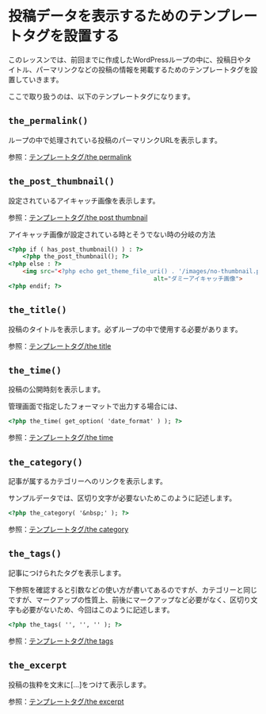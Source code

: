 # 投稿データを表示するためのテンプレートタグを設置する
このレッスンでは、前回までに作成したWordPressループの中に、投稿日やタイトル、パーマリンクなどの投稿の情報を掲載するためのテンプレートタグを設置していきます。

ここで取り扱うのは、以下のテンプレートタグになります。

## `the_permalink()`
ループの中で処理されている投稿のパーマリンクURLを表示します。

参照：[テンプレートタグ/the permalink](https://wpdocs.osdn.jp/%E3%83%86%E3%83%B3%E3%83%97%E3%83%AC%E3%83%BC%E3%83%88%E3%82%BF%E3%82%B0/the_permalink)

## `the_post_thumbnail()`
設定されているアイキャッチ画像を表示します。

参照：[テンプレートタグ/the post thumbnail](https://wpdocs.osdn.jp/%E3%83%86%E3%83%B3%E3%83%97%E3%83%AC%E3%83%BC%E3%83%88%E3%82%BF%E3%82%B0/the_post_thumbnail)

アイキャッチ画像が設定されている時とそうでない時の分岐の方法

```html
<?php if ( has_post_thumbnail() ) : ?>
	<?php the_post_thumbnail(); ?>
<?php else : ?>
	<img src="<?php echo get_theme_file_uri() . '/images/no-thumbnail.png'; ?>"
										 alt="ダミーアイキャッチ画像">
<?php endif; ?>
```

## `the_title()`
投稿のタイトルを表示します。必ずループの中で使用する必要があります。

参照：[テンプレートタグ/the title](https://wpdocs.osdn.jp/%E3%83%86%E3%83%B3%E3%83%97%E3%83%AC%E3%83%BC%E3%83%88%E3%82%BF%E3%82%B0/the_title)

## `the_time()`
投稿の公開時刻を表示します。

管理画面で指定したフォーマットで出力する場合には、

```html
<?php the_time( get_option( 'date_format' ) ); ?>
```

参照：[テンプレートタグ/the time](https://wpdocs.osdn.jp/%E3%83%86%E3%83%B3%E3%83%97%E3%83%AC%E3%83%BC%E3%83%88%E3%82%BF%E3%82%B0/the_time)

## `the_category()`
記事が属するカテゴリーへのリンクを表示します。

サンプルデータでは、区切り文字が必要ないためこのように記述します。

```html
<?php the_category( '&nbsp;' ); ?>
```

参照：[テンプレートタグ/the category](https://wpdocs.osdn.jp/%E3%83%86%E3%83%B3%E3%83%97%E3%83%AC%E3%83%BC%E3%83%88%E3%82%BF%E3%82%B0/the_category)

## `the_tags()`
記事につけられたタグを表示します。

下参照を確認すると引数などの使い方が書いてあるのですが、カテゴリーと同じですが、マークアップの性質上、前後にマークアップなど必要がなく、区切り文字も必要がないため、今回はこのように記述します。

```html
<?php the_tags( '', '', '' ); ?>
```

参照：[テンプレートタグ/the tags](https://wpdocs.osdn.jp/%E3%83%86%E3%83%B3%E3%83%97%E3%83%AC%E3%83%BC%E3%83%88%E3%82%BF%E3%82%B0/the_tags)

## `the_excerpt`
投稿の抜粋を文末に[…]をつけて表示します。

参照：[テンプレートタグ/the excerpt](https://wpdocs.osdn.jp/%E3%83%86%E3%83%B3%E3%83%97%E3%83%AC%E3%83%BC%E3%83%88%E3%82%BF%E3%82%B0/the_excerpt)
